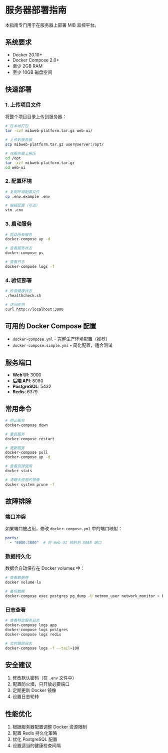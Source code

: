 # 服务器部署指南

本指南专门用于在服务器上部署 MIB 监控平台。

## 系统要求

- Docker 20.10+
- Docker Compose 2.0+
- 至少 2GB RAM
- 至少 10GB 磁盘空间

## 快速部署

### 1. 上传项目文件

将整个项目目录上传到服务器：

```bash
# 在本地打包
tar -czf mibweb-platform.tar.gz web-ui/

# 上传到服务器
scp mibweb-platform.tar.gz user@server:/opt/

# 在服务器上解压
cd /opt
tar -xzf mibweb-platform.tar.gz
cd web-ui
```

### 2. 配置环境

```bash
# 复制环境配置文件
cp .env.example .env

# 编辑配置（可选）
vim .env
```

### 3. 启动服务

```bash
# 启动所有服务
docker-compose up -d

# 查看服务状态
docker-compose ps

# 查看日志
docker-compose logs -f
```

### 4. 验证部署

```bash
# 检查健康状态
./healthcheck.sh

# 访问应用
curl http://localhost:3000
```

## 可用的 Docker Compose 配置

- `docker-compose.yml` - 完整生产环境配置（推荐）
- `docker-compose.simple.yml` - 简化配置，适合测试

## 服务端口

- **Web UI**: 3000
- **后端 API**: 8080
- **PostgreSQL**: 5432
- **Redis**: 6379

## 常用命令

```bash
# 停止服务
docker-compose down

# 重启服务
docker-compose restart

# 更新服务
docker-compose pull
docker-compose up -d

# 查看资源使用
docker stats

# 清理未使用的镜像
docker system prune -f
```

## 故障排除

### 端口冲突

如果端口被占用，修改 `docker-compose.yml` 中的端口映射：

```yaml
ports:
  - "8080:3000"  # 将 Web UI 映射到 8080 端口
```

### 数据持久化

数据会自动保存在 Docker volumes 中：

```bash
# 查看数据卷
docker volume ls

# 备份数据
docker-compose exec postgres pg_dump -U netmon_user network_monitor > backup.sql
```

### 日志查看

```bash
# 查看特定服务日志
docker-compose logs app
docker-compose logs postgres
docker-compose logs redis

# 实时跟踪日志
docker-compose logs -f --tail=100
```

## 安全建议

1. 修改默认密码（在 `.env` 文件中）
2. 配置防火墙，只开放必要端口
3. 定期更新 Docker 镜像
4. 设置日志轮转

## 性能优化

1. 根据服务器配置调整 Docker 资源限制
2. 配置 Redis 持久化策略
3. 优化 PostgreSQL 配置
4. 设置适当的健康检查间隔